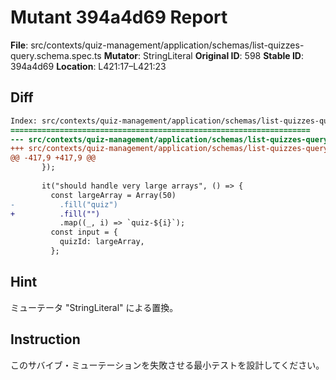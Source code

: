 # Mutant 394a4d69 Report

**File**: src/contexts/quiz-management/application/schemas/list-quizzes-query.schema.spec.ts
**Mutator**: StringLiteral
**Original ID**: 598
**Stable ID**: 394a4d69
**Location**: L421:17–L421:23

## Diff

```diff
Index: src/contexts/quiz-management/application/schemas/list-quizzes-query.schema.spec.ts
===================================================================
--- src/contexts/quiz-management/application/schemas/list-quizzes-query.schema.spec.ts	original
+++ src/contexts/quiz-management/application/schemas/list-quizzes-query.schema.spec.ts	mutated #598
@@ -417,9 +417,9 @@
       });
 
       it("should handle very large arrays", () => {
         const largeArray = Array(50)
-          .fill("quiz")
+          .fill("")
           .map((_, i) => `quiz-${i}`);
         const input = {
           quizId: largeArray,
         };
```

## Hint

ミューテータ "StringLiteral" による置換。

## Instruction

このサバイブ・ミューテーションを失敗させる最小テストを設計してください。
